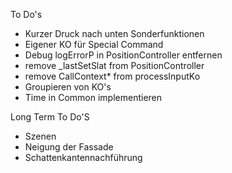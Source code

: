 To Do's
- Kurzer Druck nach unten Sonderfunktionen
- Eigener KO für Special Command
- Debug logErrorP in PositionController entfernen
- remove _lastSetSlat from PositionController
- remove CallContext* from processInputKo
- Groupieren von KO's
- Time in Common implementieren

Long Term To Do'S
- Szenen 
- Neigung der Fassade
- Schattenkantennachführung


